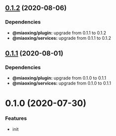 ## [0.1.2](https://github.com/miaoxing/app/compare/v0.1.1...v0.1.2) (2020-08-06)





### Dependencies

* **@miaoxing/plugin:** upgrade from 0.1.1 to 0.1.2
* **@miaoxing/services:** upgrade from 0.1.1 to 0.1.2

## [0.1.1](https://github.com/miaoxing/app/compare/v0.1.0...v0.1.1) (2020-08-01)





### Dependencies

* **@miaoxing/plugin:** upgrade from 0.1.0 to 0.1.1
* **@miaoxing/services:** upgrade from 0.1.0 to 0.1.1

# 0.1.0 (2020-07-30)


### Features

* init
